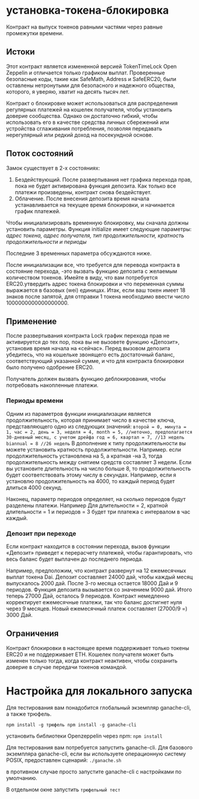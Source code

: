 # установка-токена-блокировка
Контракт на выпуск токенов равными частями через равные промежутки времени.

## Истоки
Этот контракт является измененной версией TokenTimeLock Open Zeppelin и отличается только графиком выплат. Проверенные безопасные коды, такие как SafeMath, Address и SafeERC20, были оставлены нетронутыми для безопасного и надежного общества, которого, я уверяю, хватит на десять тысяч лет.

Контракт о блокировке может использоваться для распределения регулярных платежей на кошелек получателя, чтобы установить доверие сообщества. Однако он достаточно гибкий, чтобы использовать его в качестве средства личных сбережений или устройства сглаживания потребления, позволяя передавать нерегулярный или редкий доход на посекундной основе.

## Поток состояний

Замок существует в 2-х состояниях:

1. Бездействующий. После развертывания нет графика перехода прав, пока не будет активирована функция депозита. Как только все платежи произведены, контракт снова бездействует.
2. Облачение. После внесения депозита время начала устанавливается на текущее время блокировки, и начинается график платежей.

Чтобы инициализировать временную блокировку, мы сначала должны установить параметры. Функция initialize имеет следующие параметры:
*адрес токена, адрес получателя, тип продолжительности, кратность продолжительности и периоды*

Последние 3 временных параметра обсуждаются ниже.

После инициализации все, что требуется для перевода контракта в состояние перехода, -это вызвать функцию депозита с желаемым количеством токенов. Имейте в виду, что вам потребуется ERC20.утвердить адрес токена блокировки и что переменная суммы выражается в базовых (wei) единицах. Итак, если ваш токен имеет 18 знаков после запятой, для отправки 1 токена необходимо ввести число 1000000000000000000.

## Применение

После развертывания контракта Lock график перехода прав не активируется до тех пор, пока вы не вызовете функцию «Депозит», установив время начала на «сейчас».
Перед вызовом депозита убедитесь, что на кошельке звонящего есть достаточный баланс, соответствующий указанной сумме, и что для контракта блокировки было получено одобрение ERC20.

Получатель должен вызвать функцию деблокирования, чтобы потребовать накопленные платежи.

### Периоды времени

Одним из параметров функции инициализации является продолжительность, которая принимает число в качестве ключа, представляющего одно из следующих значений:
``
        второй = 0,
        минута = 1,
        час = 2,
        день = 3,
        неделя = 4,
        month = 5, //неточно, предполагается 30-дневный месяц, с учетом дрейфа
        год = 6,
        квартал = 7, //13 недель
        biannual = 8 //26 недель
``
В дополнение к типу продолжительности вы можете установить кратность продолжительности. Например. если продолжительность установлена ​​на 5, а кратная -на 3, тогда продолжительность между снятием средств составляет 3 недели.
Если вы установите длительность на число больше 8, то продолжительность будет соответствовать этому числу в секундах. Например, если я установлю продолжительность на 4000, то каждый период будет длиться 4000 секунд.

Наконец, параметр периодов определяет, на сколько периодов будут разделены платежи. Например
Для длительности = 2, кратной длительности = 1 и периодов = 3 будет три платежа с интервалом в час каждый.

### Депозит при переходе

Если контракт находится в состоянии перехода, вызов функции «Депозит» приведет к перерасчету платежей, чтобы гарантировать, что весь баланс будет выплачен до последнего периода.

Например, предположим, что контракт развернут на 12 ежемесячных выплат токена Dai. Депозит составляет 24000 дай, чтобы каждый месяц выпускалось 2000 дай. После 3-го месяца остается 18000 Дай и 9 периодов. Функция депозита вызывается со значением 9000 дай. Итого теперь 27000 Дай, осталось 9 периодов. Контракт немедленно корректирует ежемесячные платежи, так что баланс достигнет нуля через 9 месяцев. Новый ежемесячный платеж составляет (27000/9 =) 3000 Дай.

## Ограничения

Контракт блокировки в настоящее время поддерживает только токены ERC20 и не поддерживает ETH. Кошелек получателя может быть изменен только тогда, когда контракт неактивен, чтобы сохранить доверие в случае передачи токенов командой.

# Настройка для локального запуска

Для тестирования вам понадобится глобальный экземпляр ganache-cli, а также трюфель.

``
    npm install -g трюфель
    npm install -g ganache-cli
``

установить библиотеки Openzeppelin через npm:
``
    npm install
``

Для тестирования вам потребуется запустить ganache-cli. Для базового экземпляра ganache-cli, если вы используете операционную систему POSIX, предоставлен сценарий:
``
./ganache.sh
``

в противном случае просто запустите ganache-cli с настройками по умолчанию.

В отдельном окне запустить
``
    трюфельный тест
``